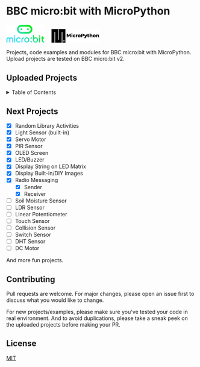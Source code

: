 # BBC micro:bit with MicroPython

<picture>
  <img alt="micro:bit Logo" src="Docs\microbit-logo.png" width="20%" hight="20%" >
</picture>
&nbsp;
&nbsp;
<picture>
  <img alt="MicroPython Logo" src="Docs\micropython-logo.png" width="25%" hight="20%" >
</picture>

Projects, code examples and modules for BBC micro:bit with MicroPython.
Upload projects are tested on BBC micro:bit v2.

## Uploaded Projects

<details>
  <summary>Table of Contents</summary>
  <ol>
    <li>
      <a href="https://github.com/MeqdadDev/microbit-micropython-samples/tree/main/microbit%20with%20microPython">micro:bit v2 only</a>
      <ul>
        <li><a href="https://github.com/MeqdadDev/microbit-micropython-samples/blob/main/microbit%20with%20microPython/1%20display%20string.py">Display Text on LED Matrix</a></li>
        <li><a href="https://github.com/MeqdadDev/microbit-micropython-samples/blob/main/microbit%20with%20microPython/2%20display%20images.py">Display Built-in Images</a></li>
        <li><a href="https://github.com/MeqdadDev/microbit-micropython-samples/blob/main/microbit%20with%20microPython/3%20display%20DIY%20images.py">Display DIY Images</a></li>
        <li><a href="https://github.com/MeqdadDev/microbit-micropython-samples/blob/main/microbit%20with%20microPython/4%20radio-sender.py">Radio Messaging: Sender</a></li>
        <li><a href="https://github.com/MeqdadDev/microbit-micropython-samples/blob/main/microbit%20with%20microPython/5%20radio-receiver.py">Radio Messaging: Receiver</a></li>
        <li><a href="https://github.com/MeqdadDev/microbit-micropython-samples/blob/main/microbit%20with%20microPython/6%20light-level.py">Light Sensor (built-in)</a></li>
        <li><a href="https://github.com/MeqdadDev/microbit-micropython-samples/blob/main/microbit%20with%20microPython/7%20random-activity1.py">Random Activity: Dice</a></li>
        <li><a href="https://github.com/MeqdadDev/microbit-micropython-samples/blob/main/microbit%20with%20microPython/8%20random-activity2.py">Random Activity: Challenges</a></li>
      </ul>
    </li>
    <li>
      <a href="#getting-started">External Components with micro:bit v2</a>
      <ul>
        <li><a href="https://github.com/MeqdadDev/microbit-micropython-samples/tree/main/External%20Components%20with%20microbit/LED%20and%20Buzzer">LED and Buzzer</a></li>
        <li><a href="https://github.com/MeqdadDev/microbit-micropython-samples/tree/main/External%20Components%20with%20microbit/OLED%20Screen">OLED Screen (ssd1306)</a></li>
        <li><a href="https://github.com/MeqdadDev/microbit-micropython-samples/tree/main/External%20Components%20with%20microbit/PIR%20Sensor">PIR Sensor (Motion Detection)</a></li>
        <li><a href="https://github.com/MeqdadDev/microbit-micropython-samples/tree/main/External%20Components%20with%20microbit/Ultrasonic%20Sensor">Ultrasonic Sensor</a></li>
        <li><a href="https://github.com/MeqdadDev/microbit-micropython-samples/blob/main/External%20Components%20with%20microbit/Servo%20Motor/">Servo Motor</a></li>
      </ul>
    </li>
  </ol>
</details>

## Next Projects

- [x] Random Library Activities
- [x] Light Sensor (built-in)
- [x] Servo Motor
- [x] PIR Sensor
- [x] OLED Screen
- [x] LED/Buzzer
- [x] Display String on LED Matrix
- [x] Display Built-in/DIY Images
- [x] Radio Messaging
  - [x] Sender
  - [x] Receiver
- [ ] Soil Moisture Sensor
- [ ] LDR Sensor
- [ ] Linear Potentiometer
- [ ] Touch Sensor
- [ ] Collision Sensor
- [ ] Switch Sensor
- [ ] DHT Sensor
- [ ] DC Motor

And more fun projects.

## Contributing

Pull requests are welcome. For major changes, please open an issue first to discuss what you would like to change.

For new projects/examples, please make sure you've tested your code in real environment. And to avoid duplications, please take a sneak peek on the uploaded projects before making your PR.

## License

[MIT](https://choosealicense.com/licenses/mit/)
